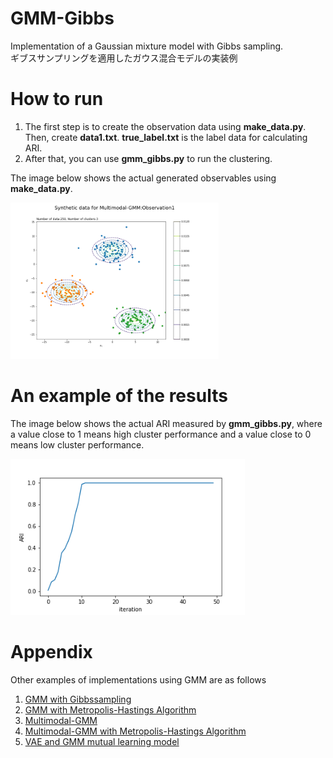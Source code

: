 # GMM-Gibbs
Implementation of a Gaussian mixture model with Gibbs sampling.  
ギブスサンプリングを適用したガウス混合モデルの実装例  


# How to run

1. The first step is to create the observation data using **make_data.py**. Then, create **data1.txt**. **true_label.txt** is the label data for calculating ARI.
2. After that, you can use **gmm_gibbs.py** to run the clustering.  

The image below shows the actual generated observables using **make_data.py**.
<div>
	<img src='/image/data1.png' height="250px">
</div>

# An example of the results  
The image below shows the actual ARI measured by **gmm_gibbs.py**, where a value close to 1 means high cluster performance and a value close to 0 means low cluster performance.  

<div>
	<img src='/image/ari.png' height="250px">
</div>

# Appendix
Other examples of implementations using GMM are as follows  
1. [GMM with Gibbssampling](https://github.com/is0383kk/GMM-Gibbs)
2. [GMM with Metropolis-Hastings Algorithm](https://github.com/is0383kk/GMM-MetropolisHastings)
3. [Multimodal-GMM](https://github.com/is0383kk/Multimodal-GMM)
4. [Multimodal-GMM with Metropolis-Hastings Algorithm](https://github.com/is0383kk/Inter-GMM)
5. [VAE and GMM mutual learning model](https://github.com/is0383kk/Pytorch_VAE-GMM)
